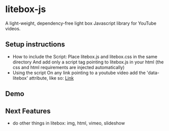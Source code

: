 # litebox-js
A light-weight, dependency-free light box Javascript library for YouTube videos.

## Setup instructions
  * How to include the Script:
    Place litebox.js and litebox.css in the same directory
    And add only a script tag pointing to litebox.js in your html
    (the css and html requirements are injected automatically)
  * Using the script
    On any link pointing to a youtube video add the 'data-litebox' attribute, like so:
        <a href="https://www.youtube.com/watch?v=dQw4w9WgXcQ" data-litebox>Link</a>
## Demo

## Next Features

* do other things in litebox: img, html, vimeo, slideshow
